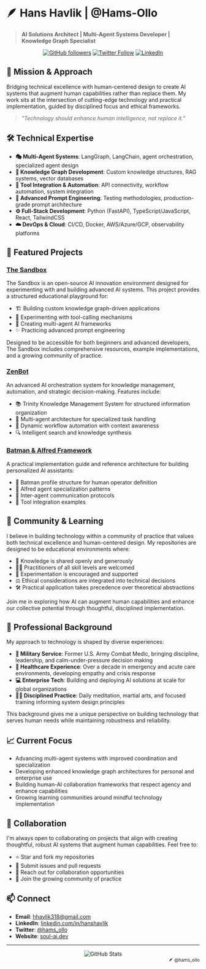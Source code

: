 # 🪶 **Hans Havlik | @Hams-Ollo**

> **AI Solutions Architect | Multi-Agent Systems Developer | Knowledge Graph Specialist**

<div align="center">
  
[![GitHub followers](https://img.shields.io/github/followers/Hams-Ollo?style=social)](https://github.com/Hams-Ollo)
[![Twitter Follow](https://img.shields.io/twitter/follow/hams_ollo?style=social)](https://twitter.com/hams_ollo)
[![LinkedIn](https://img.shields.io/badge/LinkedIn-Connect-blue)](https://linkedin.com/in/hanshavlik)
  
</div>

## 🦾 Mission & Approach

Bridging technical excellence with human-centered design to create AI systems that augment human capabilities rather than replace them. My work sits at the intersection of cutting-edge technology and practical implementation, guided by disciplined focus and ethical frameworks.

> *"Technology should enhance human intelligence, not replace it."*

## 🛠️ Technical Expertise

- **🎭 Multi-Agent Systems**: LangGraph, LangChain, agent orchestration, specialized agent design
- **🧩 Knowledge Graph Development**: Custom knowledge structures, RAG systems, vector databases
- **🔌 Tool Integration & Automation**: API connectivity, workflow automation, system integration
- **💬 Advanced Prompt Engineering**: Testing methodologies, production-grade prompt architecture
- **⚙️ Full-Stack Development**: Python (FastAPI), TypeScript/JavaScript, React, TailwindCSS
- **☁️ DevOps & Cloud**: CI/CD, Docker, AWS/Azure/GCP, observability platforms

## 🚀 Featured Projects

### [The Sandbox](https://github.com/Hams-Ollo/the_sandbox)

The Sandbox is an open-source AI innovation environment designed for experimenting with and building advanced AI systems. This project provides a structured educational playground for:

- 🏗️ Building custom knowledge graph-driven applications
- 🧪 Experimenting with tool-calling mechanisms
- 🤖 Creating multi-agent AI frameworks
- ✨ Practicing advanced prompt engineering

Designed to be accessible for both beginners and advanced developers, The Sandbox includes comprehensive resources, example implementations, and a growing community of practice.

### [ZenBot](https://github.com/Hams-Ollo/ZenBot)

An advanced AI orchestration system for knowledge management, automation, and strategic decision-making. Features include:

- 📚 Trinity Knowledge Management System for structured information organization
- 🤖 Multi-agent architecture for specialized task handling
- 🔄 Dynamic workflow automation with context awareness
- 🔍 Intelligent search and knowledge synthesis

### [Batman & Alfred Framework](https://github.com/Hams-Ollo/batman-alfred)

A practical implementation guide and reference architecture for building personalized AI assistants:

- 🦇 Batman profile structure for human operator definition
- 🤵 Alfred agent specialization patterns
- 🧩 Inter-agent communication protocols
- 🔧 Tool integration examples

## 🌱 Community & Learning

I believe in building technology within a community of practice that values both technical excellence and human-centered design. My repositories are designed to be educational environments where:

- 📖 Knowledge is shared openly and generously
- 🧑‍🏫 Practitioners of all skill levels are welcomed
- 🔬 Experimentation is encouraged and supported
- ⚖️ Ethical considerations are integrated into technical decisions
- 🛠️ Practical application takes precedence over theoretical abstractions

Join me in exploring how AI can augment human capabilities and enhance our collective potential through thoughtful, disciplined implementation.

## 💼 Professional Background

My approach to technology is shaped by diverse experiences:

- **🦅 Military Service**: Former U.S. Army Combat Medic, bringing discipline, leadership, and calm-under-pressure decision making
- **🏥 Healthcare Experience**: Over a decade in emergency and acute care environments, developing empathy and crisis response
- **💻 Enterprise Tech**: Building and deploying AI solutions at scale for global organizations
- **🧘‍♂️ Disciplined Practice**: Daily meditation, martial arts, and focused training informing system design principles

This background gives me a unique perspective on building technology that serves human needs while maintaining robustness and reliability.

## 📈 Current Focus

- Advancing multi-agent systems with improved coordination and specialization
- Developing enhanced knowledge graph architectures for personal and enterprise use
- Building human-AI collaboration frameworks that respect agency and enhance capabilities
- Growing learning communities around mindful technology implementation

## 🤝 Collaboration

I'm always open to collaborating on projects that align with creating thoughtful, robust AI systems that augment human capabilities. Feel free to:

- ⭐ Star and fork my repositories
- 🐛 Submit issues and pull requests
- 💬 Reach out for collaboration opportunities
- 🌱 Join the growing community of practice

## 📫 Connect

- **Email**: [hhavlik318@gmail.com](mailto:hhavlik318@gmail.com)
- **LinkedIn**: [linkedin.com/in/hanshavlik](https://linkedin.com/in/hanshavlik)
- **Twitter**: [@hams_ollo](https://twitter.com/hams_ollo)
- **Website**: [soul-ai.dev](https://soul-ai.dev)

---

<div align="center">
  <img src="https://github-readme-stats.vercel.app/api?username=Hams-Ollo&show_icons=true&theme=tokyonight" alt="GitHub Stats" />
</div>

<div align="right">
  <sub>🪶 @hams_ollo</sub>
</div>
